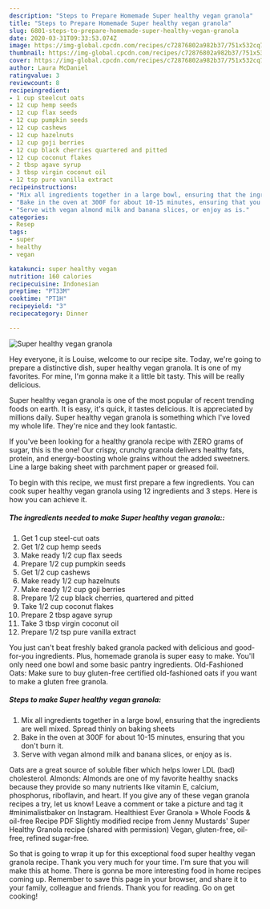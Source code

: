 ```yaml
---
description: "Steps to Prepare Homemade Super healthy vegan granola"
title: "Steps to Prepare Homemade Super healthy vegan granola"
slug: 6801-steps-to-prepare-homemade-super-healthy-vegan-granola
date: 2020-03-31T09:33:53.074Z
image: https://img-global.cpcdn.com/recipes/c72876802a982b37/751x532cq70/super-healthy-vegan-granola-recipe-main-photo.jpg
thumbnail: https://img-global.cpcdn.com/recipes/c72876802a982b37/751x532cq70/super-healthy-vegan-granola-recipe-main-photo.jpg
cover: https://img-global.cpcdn.com/recipes/c72876802a982b37/751x532cq70/super-healthy-vegan-granola-recipe-main-photo.jpg
author: Laura McDaniel
ratingvalue: 3
reviewcount: 8
recipeingredient:
- 1 cup steelcut oats
- 12 cup hemp seeds
- 12 cup flax seeds
- 12 cup pumpkin seeds
- 12 cup cashews
- 12 cup hazelnuts
- 12 cup goji berries
- 12 cup black cherries quartered and pitted
- 12 cup coconut flakes
- 2 tbsp agave syrup
- 3 tbsp virgin coconut oil
- 12 tsp pure vanilla extract
recipeinstructions:
- "Mix all ingredients together in a large bowl, ensuring that the ingredients are well mixed. Spread thinly on baking sheets"
- "Bake in the oven at 300F for about 10-15 minutes, ensuring that you don&#39;t burn it."
- "Serve with vegan almond milk and banana slices, or enjoy as is."
categories:
- Resep
tags:
- super
- healthy
- vegan

katakunci: super healthy vegan
nutrition: 160 calories
recipecuisine: Indonesian
preptime: "PT33M"
cooktime: "PT1H"
recipeyield: "3"
recipecategory: Dinner

---
```



![Super healthy vegan granola](https://img-global.cpcdn.com/recipes/c72876802a982b37/751x532cq70/super-healthy-vegan-granola-recipe-main-photo.jpg)

Hey everyone, it is Louise, welcome to our recipe site. Today, we're going to prepare a distinctive dish, super healthy vegan granola. It is one of my favorites. For mine, I'm gonna make it a little bit tasty. This will be really delicious.

Super healthy vegan granola is one of the most popular of recent trending foods on earth. It is easy, it's quick, it tastes delicious. It is appreciated by millions daily. Super healthy vegan granola is something which I've loved my whole life. They're nice and they look fantastic.

If you&#39;ve been looking for a healthy granola recipe with ZERO grams of sugar, this is the one! Our crispy, crunchy granola delivers healthy fats, protein, and energy-boosting whole grains without the added sweetners. Line a large baking sheet with parchment paper or greased foil.


To begin with this recipe, we must first prepare a few ingredients. You can cook super healthy vegan granola using 12 ingredients and 3 steps. Here is how you can achieve it.

##### The ingredients needed to make Super healthy vegan granola::

1. Get 1 cup steel-cut oats
1. Get 1/2 cup hemp seeds
1. Make ready 1/2 cup flax seeds
1. Prepare 1/2 cup pumpkin seeds
1. Get 1/2 cup cashews
1. Make ready 1/2 cup hazelnuts
1. Make ready 1/2 cup goji berries
1. Prepare 1/2 cup black cherries, quartered and pitted
1. Take 1/2 cup coconut flakes
1. Prepare 2 tbsp agave syrup
1. Take 3 tbsp virgin coconut oil
1. Prepare 1/2 tsp pure vanilla extract


You just can&#39;t beat freshly baked granola packed with delicious and good-for-you ingredients. Plus, homemade granola is super easy to make. You&#39;ll only need one bowl and some basic pantry ingredients. Old-Fashioned Oats: Make sure to buy gluten-free certified old-fashioned oats if you want to make a gluten free granola. 

##### Steps to make Super healthy vegan granola:

1. Mix all ingredients together in a large bowl, ensuring that the ingredients are well mixed. Spread thinly on baking sheets
1. Bake in the oven at 300F for about 10-15 minutes, ensuring that you don&#39;t burn it.
1. Serve with vegan almond milk and banana slices, or enjoy as is.


Oats are a great source of soluble fiber which helps lower LDL (bad) cholesterol. Almonds: Almonds are one of my favorite healthy snacks because they provide so many nutrients like vitamin E, calcium, phosphorus, riboflavin, and heart. If you give any of these vegan granola recipes a try, let us know! Leave a comment or take a picture and tag it #minimalistbaker on Instagram. Healthiest Ever Granola » Whole Foods &amp; oil-free Recipe PDF Slightly modified recipe from Jenny Mustards&#39; Super Healthy Granola recipe (shared with permission) Vegan, gluten-free, oil-free, refined sugar-free. 

So that is going to wrap it up for this exceptional food super healthy vegan granola recipe. Thank you very much for your time. I'm sure that you will make this at home. There is gonna be more interesting food in home recipes coming up. Remember to save this page in your browser, and share it to your family, colleague and friends. Thank you for reading. Go on get cooking!

